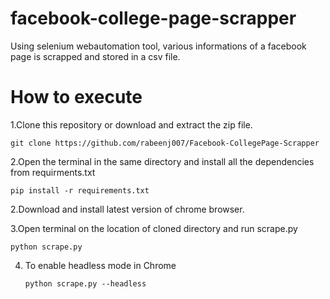 # facebook-college-page-scrapper
Using selenium webautomation tool, various informations of a facebook page is scrapped and stored in a csv file.

# How to execute

1.Clone this repository or download and extract the zip file.

    git clone https://github.com/rabeenj007/Facebook-CollegePage-Scrapper

2.Open the terminal in the same directory and install all the dependencies from requirments.txt
    
    pip install -r requirements.txt
    
2.Download and install latest version of chrome browser.

3.Open terminal on the location of cloned directory and run scrape.py

    python scrape.py

4. To enable headless mode in Chrome 

       python scrape.py --headless
